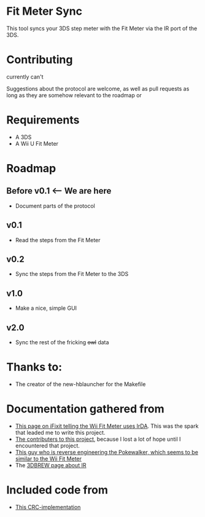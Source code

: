 # Fit Meter Sync 
This tool syncs your 3DS step meter with the Fit Meter via the IR port of the 3DS.

# Contributing
currently can't

Suggestions about the protocol are welcome, as well as pull requests as long as they are somehow relevant to the roadmap or 

# Requirements
* A 3DS
* A Wii U Fit Meter

# Roadmap

## Before v0.1 <-- We are here
* Document parts of the protocol

## v0.1
* Read the steps from the Fit Meter

## v0.2
* Sync the steps from the Fit Meter to the 3DS

## v1.0
* Make a nice, simple GUI

## v2.0
* Sync the rest of the fricking ~~owl~~ data

# Thanks to:
* The creator of the new-hblauncher for the Makefile

# Documentation gathered from
* [This page on iFixit telling the Wii Fit Meter uses IrDA](https://www.ifixit.com/Answers/View/205720/Fit+Meter+IR+emitter+freq#answer205742). This was the spark that leaded me to write this project.
* [The contributers to this project](https://github.com/RedInquisitive/3DS-Remote), because I lost a lot of hope until I encountered that project.
* [This guy who is reverse engineering the Pokewalker, which seems to be similar to the Wii Fit Meter](https://gbatemp.net/threads/pokewalker-hacking.419462/)
* The [3DBREW page about IR](https://www.3dbrew.org/wiki/IR_Services)

# Included code from
* [This CRC-implementation](http://www.rajivchakravorty.com/source-code/uncertainty/multimedia-sim/html/crc8_8c-source.html)
